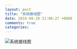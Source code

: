 ```yaml
---
layout: post
title: "系统接线图"
date: 2016-08-28 21:06:27 +0800
comments: true
categories: 
---
```

![系统接线图](https://raw.githubusercontent.com/qiuhaidong/qiuhaidong.github.com/source/source/images/%E7%B3%BB%E7%BB%9F%E6%8E%A5%E7%BA%BF%E5%9B%BE.png)

